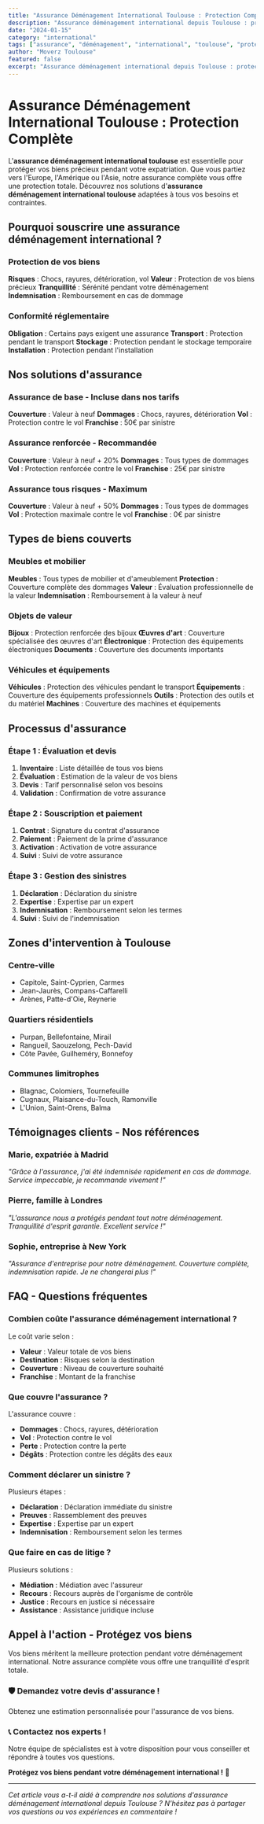 ```yaml
---
title: "Assurance Déménagement International Toulouse : Protection Complète"
description: "Assurance déménagement international depuis Toulouse : protection complète de vos biens. Couverture tous risques, évaluation, indemnisation. Devis gratuit."
date: "2024-01-15"
category: "international"
tags: ["assurance", "déménagement", "international", "toulouse", "protection"]
author: "Moverz Toulouse"
featured: false
excerpt: "Assurance déménagement international depuis Toulouse : protection complète de vos biens. Couverture tous risques, évaluation, indemnisation."
---
```


# Assurance Déménagement International Toulouse : Protection Complète

L'**assurance déménagement international toulouse** est essentielle pour protéger vos biens précieux pendant votre expatriation. Que vous partiez vers l'Europe, l'Amérique ou l'Asie, notre assurance complète vous offre une protection totale. Découvrez nos solutions d'**assurance déménagement international toulouse** adaptées à tous vos besoins et contraintes.

## Pourquoi souscrire une assurance déménagement international ?

### Protection de vos biens

**Risques** : Chocs, rayures, détérioration, vol
**Valeur** : Protection de vos biens précieux
**Tranquillité** : Sérénité pendant votre déménagement
**Indemnisation** : Remboursement en cas de dommage

### Conformité réglementaire

**Obligation** : Certains pays exigent une assurance
**Transport** : Protection pendant le transport
**Stockage** : Protection pendant le stockage temporaire
**Installation** : Protection pendant l'installation

## Nos solutions d'assurance

### Assurance de base - Incluse dans nos tarifs

**Couverture** : Valeur à neuf
**Dommages** : Chocs, rayures, détérioration
**Vol** : Protection contre le vol
**Franchise** : 50€ par sinistre

### Assurance renforcée - Recommandée

**Couverture** : Valeur à neuf + 20%
**Dommages** : Tous types de dommages
**Vol** : Protection renforcée contre le vol
**Franchise** : 25€ par sinistre

### Assurance tous risques - Maximum

**Couverture** : Valeur à neuf + 50%
**Dommages** : Tous types de dommages
**Vol** : Protection maximale contre le vol
**Franchise** : 0€ par sinistre

## Types de biens couverts

### Meubles et mobilier

**Meubles** : Tous types de mobilier et d'ameublement
**Protection** : Couverture complète des dommages
**Valeur** : Évaluation professionnelle de la valeur
**Indemnisation** : Remboursement à la valeur à neuf

### Objets de valeur

**Bijoux** : Protection renforcée des bijoux
**Œuvres d'art** : Couverture spécialisée des œuvres d'art
**Électronique** : Protection des équipements électroniques
**Documents** : Couverture des documents importants

### Véhicules et équipements

**Véhicules** : Protection des véhicules pendant le transport
**Équipements** : Couverture des équipements professionnels
**Outils** : Protection des outils et du matériel
**Machines** : Couverture des machines et équipements

## Processus d'assurance

### Étape 1 : Évaluation et devis

1. **Inventaire** : Liste détaillée de tous vos biens
2. **Évaluation** : Estimation de la valeur de vos biens
3. **Devis** : Tarif personnalisé selon vos besoins
4. **Validation** : Confirmation de votre assurance

### Étape 2 : Souscription et paiement

1. **Contrat** : Signature du contrat d'assurance
2. **Paiement** : Paiement de la prime d'assurance
3. **Activation** : Activation de votre assurance
4. **Suivi** : Suivi de votre assurance

### Étape 3 : Gestion des sinistres

1. **Déclaration** : Déclaration du sinistre
2. **Expertise** : Expertise par un expert
3. **Indemnisation** : Remboursement selon les termes
4. **Suivi** : Suivi de l'indemnisation

## Zones d'intervention à Toulouse

### Centre-ville
- Capitole, Saint-Cyprien, Carmes
- Jean-Jaurès, Compans-Caffarelli
- Arènes, Patte-d'Oie, Reynerie

### Quartiers résidentiels
- Purpan, Bellefontaine, Mirail
- Rangueil, Saouzelong, Pech-David
- Côte Pavée, Guilheméry, Bonnefoy

### Communes limitrophes
- Blagnac, Colomiers, Tournefeuille
- Cugnaux, Plaisance-du-Touch, Ramonville
- L'Union, Saint-Orens, Balma

## Témoignages clients - Nos références

### Marie, expatriée à Madrid
*"Grâce à l'assurance, j'ai été indemnisée rapidement en cas de dommage. Service impeccable, je recommande vivement !"*

### Pierre, famille à Londres
*"L'assurance nous a protégés pendant tout notre déménagement. Tranquillité d'esprit garantie. Excellent service !"*

### Sophie, entreprise à New York
*"Assurance d'entreprise pour notre déménagement. Couverture complète, indemnisation rapide. Je ne changerai plus !"*

## FAQ - Questions fréquentes

### Combien coûte l'assurance déménagement international ?

Le coût varie selon :
- **Valeur** : Valeur totale de vos biens
- **Destination** : Risques selon la destination
- **Couverture** : Niveau de couverture souhaité
- **Franchise** : Montant de la franchise

### Que couvre l'assurance ?

L'assurance couvre :
- **Dommages** : Chocs, rayures, détérioration
- **Vol** : Protection contre le vol
- **Perte** : Protection contre la perte
- **Dégâts** : Protection contre les dégâts des eaux

### Comment déclarer un sinistre ?

Plusieurs étapes :
- **Déclaration** : Déclaration immédiate du sinistre
- **Preuves** : Rassemblement des preuves
- **Expertise** : Expertise par un expert
- **Indemnisation** : Remboursement selon les termes

### Que faire en cas de litige ?

Plusieurs solutions :
- **Médiation** : Médiation avec l'assureur
- **Recours** : Recours auprès de l'organisme de contrôle
- **Justice** : Recours en justice si nécessaire
- **Assistance** : Assistance juridique incluse

## Appel à l'action - Protégez vos biens

Vos biens méritent la meilleure protection pendant votre déménagement international. Notre assurance complète vous offre une tranquillité d'esprit totale.

### 🛡️ **Demandez votre devis d'assurance !**

Obtenez une estimation personnalisée pour l'assurance de vos biens.

### 📞 **Contactez nos experts !**

Notre équipe de spécialistes est à votre disposition pour vous conseiller et répondre à toutes vos questions.

**Protégez vos biens pendant votre déménagement international !** 🚚

---

*Cet article vous a-t-il aidé à comprendre nos solutions d'assurance déménagement international depuis Toulouse ? N'hésitez pas à partager vos questions ou vos expériences en commentaire !*
